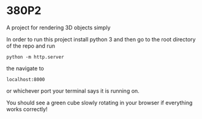 # 380P2
A project for rendering 3D objects simply

In order to run this project install python 3 and then go to the root directory of the repo and run 
```
python -m http.server
```
the navigate to 
```
localhost:8000
```
or whichever port your terminal says it is running on. 

You should see a green cube slowly rotating in your browser if everything works correctly!

